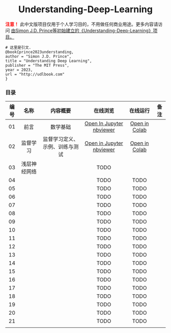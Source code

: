 <center><h1>Understanding-Deep-Learning</h1></center>

<p>
    <strong style="color: red;">注意！</strong> 此中文版项目仅用于个人学习目的，不用做任何商业用途。更多内容请访问 
    <a href="https://github.com/udlbook/udlbook/tree/main" target="_blank">由Simon J.D. Prince等初始建立的《Understanding-Deep-Learning》项目。</a>
</p>

```shell
# 这里是引文.
@book{prince2023understanding,
author = "Simon J.D. Prince",
title = "Understanding Deep Learning",
publisher = "The MIT Press",
year = 2023,
url = "http://udlbook.com"
}
```

### 目录

| 编号 |     名称     |            内容概要            |                                                                                  在线浏览                                                                                  |                                                                     在线运行                                                                     | 备注 |
| :--: | :----------: | :----------------------------: | :------------------------------------------------------------------------------------------------------------------------------------------------------------------------: | :-----------------------------------------------------------------------------------------------------------------------------------------------: | ---- |
|  01  |     前言     |            数学基础            | [Open In Jupyter nbviewer](https://nbviewer.jupyter.org/urls/raw.githubusercontent.com/YaoXiao-CS/Understanding-Deep-Learning/main/Chapter01/1_1_BackgroundMathematics.ipynb) | [Open in Colab](https://colab.research.google.com/github/YaoXiao-CS/Understanding-Deep-Learning/blob/main/Chapter01/1_1_BackgroundMathematics.ipynb) |      |
|  02  |   监督学习   | 监督学习定义、示例、训练与测试 |  [Open in Jupyter nbviewer](https://nbviewer.jupyter.org/urls/raw.githubusercontent.com/YaoXiao-CS/Understanding-Deep-Learning/main/Chapter02/2_1_Supervised_Learning.ipynb)  |  [Open in Colab](https://colab.research.google.com/github/YaoXiao-CS/Understanding-Deep-Learning/blob/main/Chapter02/2_1_Supervised_Learning.ipynb)  |      |
|  03  | 浅层神经网络 |                                |                                                                                    TODO                                                                                    |                                                                                                                                                  |      |
|  04  |              |                                |                                                                                    TODO                                                                                    |                                                                       TODO                                                                       |      |
|  05  |              |                                |                                                                                    TODO                                                                                    |                                                                       TODO                                                                       |      |
|  06  |              |                                |                                                                                    TODO                                                                                    |                                                                       TODO                                                                       |      |
|  07  |              |                                |                                                                                    TODO                                                                                    |                                                                       TODO                                                                       |      |
|  08  |              |                                |                                                                                    TODO                                                                                    |                                                                       TODO                                                                       |      |
|  09  |              |                                |                                                                                    TODO                                                                                    |                                                                       TODO                                                                       |      |
|  10  |              |                                |                                                                                    TODO                                                                                    |                                                                       TODO                                                                       |      |
|  11  |              |                                |                                                                                    TODO                                                                                    |                                                                       TODO                                                                       |      |
|  12  |              |                                |                                                                                    TODO                                                                                    |                                                                       TODO                                                                       |      |
|  13  |              |                                |                                                                                    TODO                                                                                    |                                                                       TODO                                                                       |      |
|  14  |              |                                |                                                                                    TODO                                                                                    |                                                                       TODO                                                                       |      |
|  15  |              |                                |                                                                                    TODO                                                                                    |                                                                       TODO                                                                       |      |
|  16  |              |                                |                                                                                    TODO                                                                                    |                                                                       TODO                                                                       |      |
|  17  |              |                                |                                                                                    TODO                                                                                    |                                                                       TODO                                                                       |      |
|  18  |              |                                |                                                                                    TODO                                                                                    |                                                                       TODO                                                                       |      |
|  19  |              |                                |                                                                                    TODO                                                                                    |                                                                       TODO                                                                       |      |
|  20  |              |                                |                                                                                    TODO                                                                                    |                                                                       TODO                                                                       |      |
|  21  |              |                                |                                                                                    TODO                                                                                    |                                                                       TODO                                                                       |      |
|      |              |                                |                                                                                                                                                                            |                                                                                                                                                  |      |
